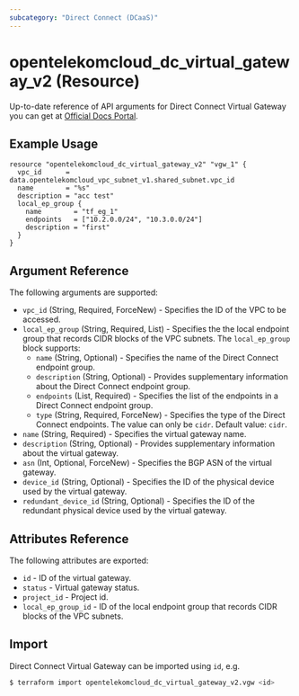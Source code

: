 ```yaml
---
subcategory: "Direct Connect (DCaaS)"
---
```

# opentelekomcloud_dc_virtual_gateway_v2 (Resource)

Up-to-date reference of API arguments for Direct Connect Virtual Gateway you can get at
[Official Docs Portal](https://docs.otc.t-systems.com/direct-connect/api-ref/apis/virtual_gateway/index.html).

## Example Usage

```hcl
resource "opentelekomcloud_dc_virtual_gateway_v2" "vgw_1" {
  vpc_id      = data.opentelekomcloud_vpc_subnet_v1.shared_subnet.vpc_id
  name        = "%s"
  description = "acc test"
  local_ep_group {
    name        = "tf_eg_1"
    endpoints   = ["10.2.0.0/24", "10.3.0.0/24"]
    description = "first"
  }
}
```

## Argument Reference

The following arguments are supported:

* `vpc_id` (String, Required, ForceNew) - Specifies the ID of the VPC to be accessed.
* `local_ep_group` (String, Required, List) - Specifies the the local endpoint group that records CIDR blocks of the VPC subnets.
  The `local_ep_group` block supports:
  * `name` (String, Optional) - Specifies the name of the Direct Connect endpoint group.
  * `description` (String, Optional) - Provides supplementary information about the Direct Connect endpoint group.
  * `endpoints` (List, Required) - Specifies the list of the endpoints in a Direct Connect endpoint group.
  * `type` (String, Required, ForceNew) - Specifies the type of the Direct Connect endpoints. The value can only be `cidr`. Default value: `cidr`.
* `name` (String, Required) - Specifies the virtual gateway name.
* `description` (String, Optional) - Provides supplementary information about the virtual gateway.
* `asn` (Int, Optional, ForceNew) - Specifies the BGP ASN of the virtual gateway.
* `device_id` (String, Optional) - Specifies the ID of the physical device used by the virtual gateway.
* `redundant_device_id` (String, Optional) - Specifies the ID of the redundant physical device used by the virtual gateway.

## Attributes Reference

The following attributes are exported:

* `id` -  ID of the virtual gateway.
* `status` -  Virtual gateway status.
* `project_id` -  Project id.
* `local_ep_group_id` - ID of the local endpoint group that records CIDR blocks of the VPC subnets.

## Import

Direct Connect Virtual Gateway can be imported using `id`, e.g.

```sh
$ terraform import opentelekomcloud_dc_virtual_gateway_v2.vgw <id>
```
